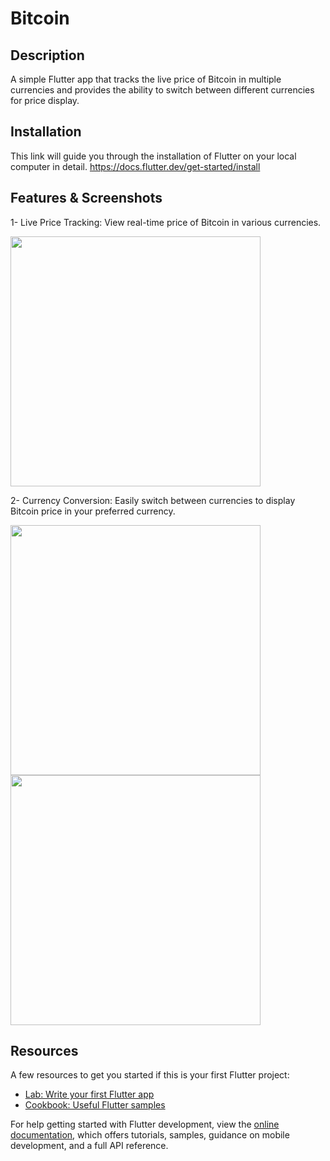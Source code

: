 # Bitcoin

## Description 

A simple Flutter app that tracks the live price of Bitcoin in multiple currencies and provides the ability to switch between different currencies for price display.


## Installation 

This link will guide you through the installation of Flutter on your local computer in detail.
https://docs.flutter.dev/get-started/install

## Features & Screenshots
1- Live Price Tracking: View real-time price of Bitcoin in various currencies.

<img src="https://user-images.githubusercontent.com/65549274/232421159-cd101977-baaf-4721-b80d-ee804a8ed9f1.png" width="400">


2- Currency Conversion: Easily switch between currencies to display Bitcoin price in your preferred currency.

<img src="https://user-images.githubusercontent.com/65549274/232421178-01a5554d-5c8d-4159-8524-9ba3a76ac8de.png" width="400">
<img src="https://user-images.githubusercontent.com/65549274/232421178-01a5554d-5c8d-4159-8524-9ba3a76ac8de.png" width="400">







## Resources
A few resources to get you started if this is your first Flutter project:

- [Lab: Write your first Flutter app](https://docs.flutter.dev/get-started/codelab)
- [Cookbook: Useful Flutter samples](https://docs.flutter.dev/cookbook)

For help getting started with Flutter development, view the
[online documentation](https://docs.flutter.dev/), which offers tutorials,
samples, guidance on mobile development, and a full API reference.
